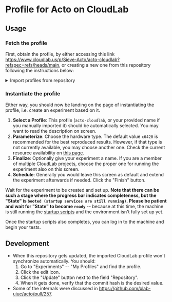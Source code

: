 # Profile for Acto on CloudLab

## Usage

### Fetch the profile

First, obtain the profile, by either accessing this link https://www.cloudlab.us/p/Sieve-Acto/acto-cloudlab?refspec=refs/heads/main, or creating a new one from this repository following the instructions below:

<details><summary>Import profiles from repository</summary>

On the web dashboard of CloudLab, click "Experiments" -- "Create Experiment Profile"

1. Give your profile a name, e.g. `acto-cloudlab`.
2. Click the "Git Repo" button and enter the URL `https://github.com/xlab-uiuc/acto-cloudlab`. "Confirm".
3. Preview the information loaded from the repo, e.g. source code, description, instructions etc.
4. Optionally configure the permissions as per your needs. "Create".

After the creation procedure is done, click the "Instantiate" button.

</details>

### Instantiate the profile

Either way, you should now be landing on the page of instantiating the profile, i.e. create an experiment based on it.

1. **Select a Profile**: This profile (`acto-cloudlab`, or your provided name if you manually imported it) should be automatically selected. You may want to read the description on screen.
2. **Parameterize**: Choose the hardware type. The default value `c6420` is recommended for the best reproduced results. However, if that type is not currently available, you may choose another one. Check the current resource availability on [this page](https://www.cloudlab.us/resinfo.php).
3. **Finalize**: Optionally give your experiment a name. If you are a member of multiple CloudLab projects, choose the proper one for running the experiment also on this screen.
4. **Schedule**: Generally you would leave this screen as default and extend the experiment afterwards if needed. Click the "Finish" button.

Wait for the experiment to be created and set up. **Note that there can be such a stage where the progress bar indicates completeness, but the "State" is `booted (startup services are still running)`. Please be patient and wait for "State" to become `ready`** -- because at this time, the machine is still running the [startup scripts](scripts) and the environment isn't fully set up yet.

Once the startup scripts also completes, you can log in to the machine and begin your tests.

## Development

- When this repository gets updated, the imported CloudLab profile won't synchronize automatically. You should:
    1. Go to "Experiments" -- "My Profiles" and find the profile.
    2. Click the edit icon.
    3. Click the "Update" button next to the field "Repository".
    4. When it gets done, verify that the commit hash is the desired value.
- Some of the internals were discussed in https://github.com/xlab-uiuc/acto/pull/257.
